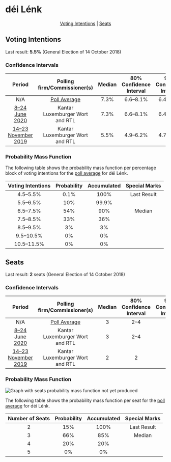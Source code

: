 # déi Lénk

<p align="center"><a href="#voting-intentions">Voting Intentions</a> | <a href="#seats">Seats</a></p>

## Voting Intentions

Last result: **5.5%** (General Election of 14 October 2018)

### Confidence Intervals

| Period     | Polling firm/Commissioner(s) | Median | 80% Confidence Interval | 90% Confidence Interval | 95% Confidence Interval | 99% Confidence Interval |
|:----------:|:----------------:|:-----------:|:-----------------------:|:-----------------------:|:-----------------------:|:-----------------------:|
| N/A | [Poll Average](average.html) | 7.3% | 6.6–8.1% | 6.4–8.4% | 6.2–8.6% | 5.8–9.0% |
| [8–24 June 2020](2020-06-24-Kantar.html) | Kantar <br> Luxemburger Wort and RTL | 7.3% | 6.6–8.1% | 6.4–8.4% | 6.2–8.6% | 5.8–9.0% |
| [14–23 November 2019](2019-11-23-Kantar.html) | Kantar <br> Luxemburger Wort and RTL | 5.5% | 4.9–6.2% | 4.7–6.4% | 4.5–6.6% | 4.3–7.0% |

### Probability Mass Function

The following table shows the probability mass function per percentage block of voting intentions for the [poll average](average.html) for déi Lénk.

| Voting Intentions | Probability | Accumulated | Special Marks |
|:-----------------:|:-----------:|:-----------:|:-------------:|
| 4.5–5.5% | 0.1% | 100% | Last Result |
| 5.5–6.5% | 10% | 99.9% |  |
| 6.5–7.5% | 54% | 90% | Median |
| 7.5–8.5% | 33% | 36% |  |
| 8.5–9.5% | 3% | 3% |  |
| 9.5–10.5% | 0% | 0% |  |
| 10.5–11.5% | 0% | 0% |  |


## Seats

Last result: **2** seats (General Election of 14 October 2018)

### Confidence Intervals

| Period     | Polling firm/Commissioner(s) | Median | 80% Confidence Interval | 90% Confidence Interval | 95% Confidence Interval | 99% Confidence Interval |
|:----------:|:----------------:|:------:|:-----------------------:|:-----------------------:|:-----------------------:|:-----------------------:|
| N/A | [Poll Average](average.html) | 3 | 2–4 | 2–4 | 2–4 | 2–4 |
| [8–24 June 2020](2020-06-24-Kantar.html) | Kantar <br> Luxemburger Wort and RTL | 3 | 2–4 | 2–4 | 2–4 | 2–4 |
| [14–23 November 2019](2019-11-23-Kantar.html) | Kantar <br> Luxemburger Wort and RTL | 2 | 2 | 2 | 2 | 2–3 |

### Probability Mass Function

![Graph with seats probability mass function not yet produced](average-seats-pmf-déilénk.png "Seats Probability Mass Function")

The following table shows the probability mass function per seat for the [poll average](average.html) for déi Lénk.

| Number of Seats | Probability | Accumulated | Special Marks |
|:---------------:|:-----------:|:-----------:|:-------------:|
| 2 | 15% | 100% | Last Result |
| 3 | 66% | 85% | Median |
| 4 | 20% | 20% |  |
| 5 | 0% | 0% |  |


